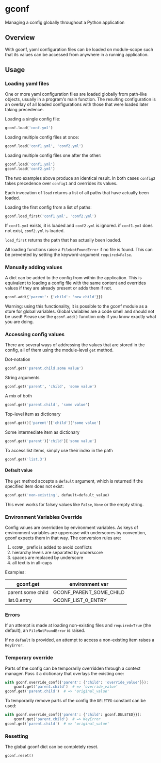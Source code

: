 # gconf

Managing a config globally throughout a Python application

## Overview

With gconf, yaml configuration files can be loaded on module-scope
such that its values can be accessed from anywhere in a running application.

## Usage

### Loading yaml files

One or more yaml configuration files are loaded globally from path-like objects,
usually in a program's main function.
The resulting configuration is an overlay of all loaded configurations
with those that were loaded later taking precedence.

Loading a single config file:
```python
gconf.load('conf.yml')
```

Loading multiple config files at once:
```python
gconf.load('conf1.yml', 'conf2.yml')
```

Loading multiple config files one after the other:
```python
gconf.load('conf1.yml')
gconf.load('conf2.yml')
```

The two examples above produce an identical result.
In both cases `config2` takes precedence over `config1` and overrides its values.

Each invocation of `load` returns a list of all paths that have actually been loaded.

Loading the first config from a list of paths:
```python
gconf.load_first('conf1.yml', 'conf2.yml')
```

If `conf1.yml` exists, it is loaded and `conf2.yml` is ignored.
if `conf1.yml` does not exist, `conf2.yml` is loaded.

`load_first` returns the path that has actually been loaded.

All loading functions raise a `FileNotFoundError` if no file is found.
This can be prevented by setting the keyword-argument `required=False`.


### Manually adding values

A dict can be added to the config from within the application.
This is equivalent to loading a config file with the same content
and overrides values if they are already present or adds them if not.

```python
gconf.add({'parent': {'child': 'new child'}})
```

Warning: using this functionality, it is possible to the gconf module as a store for global variables.
Global variables are a code smell and should not be used!
Please use the `gconf.add()` function only if you know exactly what you are doing.


### Accessing config values

There are several ways of addressing the values that are stored in the config,
all of them using the module-level `get` method.

Dot-notation
```python
gconf.get('parent.child.some value')
```

String arguments
```python
gconf.get('parent', 'child', 'some value')
```

A mix of both
```python
gconf.get('parent.child', 'some value')
```

Top-level item as dictionary
```python
gconf.get()['parent']['child']['some value']
```

Some intermediate item as dictionary
```python
gconf.get('parent')['child']['some value']
```

To access list items, simply use their index in the path
```python
gconf.get('list.3')
```

#### Default value

The `get` method accepts a `default` argument, which is returned
if the specified item does not exist:
```python
gconf.get('non-existing', default=default_value)
```
This even works for falsey values like `False`, `None` or the empty string.

### Environment Variables Override

Config values are overridden by environment variables. As keys of environment variables are uppercase with
 underscores by convention, gconf expects them in that way. The conversion rules are:
1. `GCONF_` prefix is added to avoid conflicts
1. hierarchy levels are separated by underscore
2. spaces are replaced by underscore
3. all text is in all-caps

Examples:

| gconf.get         | environment var         |
|-------------------|-------------------------|
| parent.some child | GCONF_PARENT_SOME_CHILD |
| list.0.entry      | GCONF_LIST_0_ENTRY      |

### Errors

If an attempt is made at loading non-existing files and `required=True` (the default), an `FileNotFoundError` is raised.

If no `default` is provided, an attempt to access a non-existing item raises a `KeyError`.

### Temporary override

Parts of the config can be temporarily overridden through a context manager.
Pass it a dictionary that overlays the existing one:
```python
with gconf.override_conf({'parent': {'child': 'override_value'}}):
    gconf.get('parent.child')  # => 'override_value'
gconf.get('parent.child')  # => 'original_value'
```

To temporarily remove parts of the config the `DELETED` constant can be used:
```python
with gconf.override_conf({'parent': {'child': gconf.DELETED}}):
    gconf.get('parent.child')  # => KeyError
gconf.get('parent.child')  # => 'original_value'
```

### Resetting

The global gconf dict can be completely reset.

```python
gconf.reset()
```